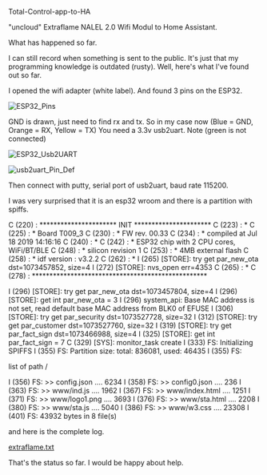 Total-Control-app-to-HA

"uncloud" Extraflame NALEL 2.0 Wifi Modul to Home Assistant.

What has happened so far.

I can still record when something is sent to the public.
It's just that my programming knowledge is outdated (rusty).
Well, here's what I've found out so far.

I opened the wifi adapter (white label).
And found 3 pins on the ESP32.

![ESP32_Pins](https://github.com/jeng37/Total-Control-app-to-HA/assets/12857791/8f61cc9c-6878-4c8d-9441-ce4cbc64a04e)

GND is drawn, just need to find rx and tx.
So in my case now (Blue = GND, Orange = RX, Yellow = TX)
You need a 3.3v usb2uart.
Note (green is not connected)

![ESP32_Usb2UART](https://github.com/jeng37/Total-Control-app-to-HA/assets/12857791/95634655-ef08-4f44-b724-3371b0c79307)

![usb2uart_Pin_Def](https://github.com/jeng37/Total-Control-app-to-HA/assets/12857791/fa2f1ced-ec19-4db5-8c58-adb0dc21e0f7)

Then connect with putty, serial port of usb2uart, baud rate 115200.

I was very surprised that it is an esp32 wroom and there is a partition with spiffs.

C (220) : ********************** INIT **********************
C (223) : *
C (225) : *                  Board T009_3
C (230) : *                  FW rev. 00.33
C (234) : *         compiled at Jul 18 2019 14:16:16
C (240) : *
C (242) : *    ESP32 chip with 2 CPU cores, WiFi/BT/BLE
C (248) : *               silicon revision 1
C (253) : *               4MB external flash
C (258) : *     idf version : v3.2.2
C (262) : *
I (265) [STORE]: try get par_new_ota dst=1073457852, size=4
I (272) [STORE]: nvs_open err=4353
C (265) : *
C (278) : **************************************************


I (296) [STORE]: try get par_new_ota dst=1073457804, size=4
I (296) [STORE]: get int par_new_ota = 3
I (296) system_api: Base MAC address is not set, read default base MAC address from BLK0 of EFUSE
I (306) [STORE]: try get par_security dst=1073527728, size=32
I (312) [STORE]: try get par_customer dst=1073527760, size=32
I (319) [STORE]: try get par_fact_sign dst=1073466988, size=4
I (325) [STORE]: get int par_fact_sign = 7
C (329) [SYS]: monitor_task create
I (333) FS: Initializing SPIFFS
I (355) FS: Partition size: total: 836081, used: 46435
I (355) FS:

list of path /

I (356) FS: >> config.json .... 6234
I (358) FS: >> config0.json .... 236
I (363) FS: >> www/ind.js .... 1962
I (367) FS: >> www/index.html .... 1251
I (371) FS: >> www/logo1.png .... 3693
I (376) FS: >> www/sta.html .... 2208
I (380) FS: >> www/sta.js .... 5040
I (386) FS: >> www/w3.css .... 23308
I (401) FS:
   43932 bytes in 8 file(s)
   
and here is the complete log.

[extraflame.txt](https://github.com/user-attachments/files/16098214/extraflame.txt)


That's the status so far.
I would be happy about help.
